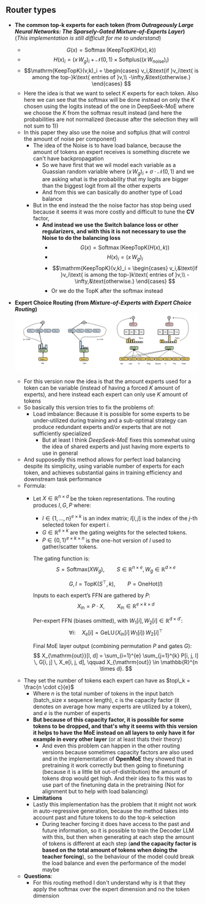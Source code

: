 ## Router types
- **The common top-k experts for each token (from *Outrageously Large Neural Networks: The Sparsely-Gated Mixture-of-Experts Layer*)** (*This implementation is still difficult for me to understand*)
  - $$G(x) =\mathrm{Softmax}\,\bigl(\mathrm{KeepTopK}\bigl(H(x),\,k\bigr)\bigr)$$
  - $$H(x)_i =(x\,W_g)_i + \mathcal{N}(0,1) \times \mathrm{Softplus}\bigl((x\,W_{\text{noise}})_i\bigr)$$
  - $$\mathrm{KeepTopK}(v,k)_i =
    \begin{cases}
    v_i,&\text{if }v_i\text{ is among the top-}k\text{ entries of }v,\\
    -\infty,&\text{otherwise.}
    \end{cases}
  $$
  - Here the idea is that we want to select $K$ experts for each token. Also here we can see that the softmax will be done instead on only the $K$ chosen using the logits instead of the one in DeepSeek-MoE where we choose the $K$ from the softmax result instead (and here the probabilities are not normalized (because after the selection they will not sum to 1))
  - In this paper they also use the noise and softplus (that will control the amount of noise per component)
    - The idea of the Noise is to have load balance, because the amount of tokens an expert receives is something discrete we can't have backpropagation
      - So we have first that we wil model each variable as a Guassian random variable where $(x\,W_g)_i + \sigma \cdot \mathcal{N}(0,1)$ and we are asking what is the probability that my logits are bigger than the biggest logit from all the other experts
      - And from this we can basically do another type of Load balance
    - But in the end instead the the noise factor has stop being used because it seems it was more costly and difficult to tune the **CV** factor,
      - **And instead we use the Switch balance loss or other regularizers, and with this it is not necessary to use the Noise to do the balancing loss**
        - $$G(x)  = \mathrm{Softmax}\,\bigl(\mathrm{KeepTopK}\bigl(H(x),\,k\bigr)\bigr)$$
        - $$H(x)_i  = (x\,W_g)_i$$
        - $$\mathrm{KeepTopK}(v,k)_i =
          \begin{cases}
          v_i,&\text{if }v_i\text{ is among the top-}k\text{ entries of }v,\\
          -\infty,&\text{otherwise.}
          \end{cases}
        $$
        - Or we do the TopK after the softmax instead

- **Expert Choice Routing (from *Mixture-of-Experts with Expert Choice Routing*)**
<img src="../images/expert-choice-routing.png" width="600px"></img>
  - For this version now the idea is that the amount experts used for a token can be variable (instead of having a forced $K$ amount of experts), and here instead each expert can only use $K$ amount of tokens
  - So basically this version tries to fix the problems of:
    - Load imbalance: Because it is possible for some experts to be under-utilized during training and a sub-optimal strategy can produce redundant experts and/or experts that are not sufficiently specialized
      - But at least I think *DeepSeek-MoE* fixes this somewhat using the idea of shared experts and just having more experts to use in general
  - And supposedly this method allows for perfect load balancing despite its simplicity, using variable number of experts for each token, and achieves substantial gains in training efficiency and downstream task performance
  - Formula:
    - Let $X \in \mathbb{R}^{n \times d}$ be the token representations. The routing produces
		$I, G, P$ where:
		- $I \in \{1,\dots,n\}^{e \times k}$ is an index matrix; $I[i,j]$ is the index of the $j$-th selected token for expert $i$.
		- $G \in \mathbb{R}^{e \times k}$ are the gating weights for the selected tokens.
		- $P \in \{0,1\}^{e \times k \times n}$ is the one-hot version of $I$ used to gather/scatter tokens.

		The gating function is:
		$$
		S = \mathrm{Softmax}(X W_g), \qquad S \in \mathbb{R}^{n \times e}, W_g \in \mathbb{R}^{d \times e}
		$$

		$$
		G,\, I = \mathrm{TopK}(S^\top,\, k), \qquad P = \mathrm{OneHot}(I)
		$$

		Inputs to each expert’s FFN are gathered by $P$:
		$$
		X_{\mathrm{in}} = P \cdot X, \qquad X_{\mathrm{in}} \in \mathbb{R}^{e \times k \times d}
		$$

		Per-expert FFN (biases omitted), with $W_1[i], W_2[i] \in \mathbb{R}^{d \times d'}$:
		$$
		\forall i:\quad X_e[i] = \mathrm{GeLU}\!\big(X_{\mathrm{in}}[i]\, W_1[i]\big)\, W_2[i]^\top
		$$

		Final MoE layer output (combining permutation $P$ and gates $G$):
    $$
    X_{\mathrm{out}}[l, d] = \sum_{i=1}^{e} \sum_{j=1}^{k} P[i, j, l] \, G[i, j] \, X_e[i, j, d],
    \qquad X_{\mathrm{out}} \in \mathbb{R}^{n \times d}.
    $$
  - They set the number of tokens each expert can have as $top\_k = \frac{n \cdot c}{e}$
  	- Where $n$ is the total number of tokens in the input batch (batch_size x sequence length), $c$ is the capacity factor (it denotes on average how many experts are utilized by a token), and $e$ is the number of experts
  	- **But because of this capacity factor, it is possible for some tokens to be dropped, and that's why it seems with this version it helps to have the MoE instead on all layers to only have it for example in every other layer** (or at least thats their theory)
    	- And even this problem can happen in the other routing versions because sometimes capacity factors are also used and in the implementation of **OpenMoE** they showed that in pretraining it work correctly but then going to finetuning (because it is a little bit out-of-distribution) the amount of tokens drop would get high. And their idea to fix this was to use part of the finetuning data in the pretraining (Not for alignment but to help with load balancing)
	- **Limitations**
  	- Lastly this implementation has the problem that it might not work in auto-regressive generation, because the method takes into account past and future tokens to do the top-k selection
    	- During teacher forcing it does have access to the past and future information, so it is possible to train the Decoder LLM with this, but then when generating at each step the amount of tokens is different at each step (**and the capacity factor is based on the total amount of tokens when doing the teacher forcing**), so the behaviour of the model could break the load balance and even the performance of the model maybe
  - **Questions**:
    - For this routing method I don't understand why is it that they apply the softmax over the expert dimension and no the token dimension

